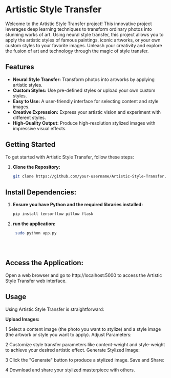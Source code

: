 # Artistic Style Transfer

Welcome to the Artistic Style Transfer project! This innovative project leverages deep learning techniques to transform ordinary photos into stunning works of art. Using neural style transfer, this project allows you to apply the artistic styles of famous paintings, iconic artworks, or your own custom styles to your favorite images. Unleash your creativity and explore the fusion of art and technology through the magic of style transfer.

## Features

- **Neural Style Transfer:** Transform photos into artworks by applying artistic styles.
- **Custom Styles:** Use pre-defined styles or upload your own custom styles.
- **Easy to Use:** A user-friendly interface for selecting content and style images.
- **Creative Expression:** Express your artistic vision and experiment with different styles.
- **High-Quality Output:** Produce high-resolution stylized images with impressive visual effects.

## Getting Started

To get started with Artistic Style Transfer, follow these steps:

1. **Clone the Repository:**
   ```bash        
   git clone https://github.com/your-username/Artistic-Style-Transfer.git
## Install Dependencies:

1. **Ensure you have Python and the required libraries installed:**
      ```bash  
      pip install tensorflow pillow flask

2. **run the application:**
      ```bash  
       sudo python app.py
            


  

## Access the Application:
Open a web browser and go to http://localhost:5000 to access the Artistic Style Transfer web interface.    

## Usage
Using Artistic Style Transfer is straightforward:

**Upload Images:**

1 Select a content image (the photo you want to stylize) and a style image (the artwork or style you want to apply).
Adjust Parameters:

2 Customize style transfer parameters like content-weight and style-weight to achieve your desired artistic effect.
Generate Stylized Image:

3 Click the "Generate" button to produce a stylized image.
   Save and Share:

4 Download and share your stylized masterpiece with others.

